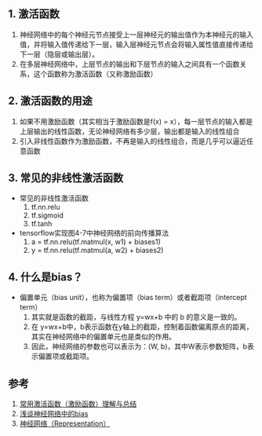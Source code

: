 

## 1. 激活函数

1. 神经网络中的每个神经元节点接受上一层神经元的输出值作为本神经元的输入值，并将输入值传递给下一层，输入层神经元节点会将输入属性值直接传递给下一层（隐层或输出层）。
2. 在多层神经网络中，上层节点的输出和下层节点的输入之间具有一个函数关系，这个函数称为激活函数（又称激励函数）

## 2. 激活函数的用途

1. 如果不用激励函数（其实相当于激励函数是f(x) = x），每一层节点的输入都是上层输出的线性函数，无论神经网络有多少层，输出都是输入的线性组合
2. 引入非线性函数作为激励函数，不再是输入的线性组合，而是几乎可以逼近任意函数

## 3. 常见的非线性激活函数

* 常见的非线性激活函数
    1. tf.nn.relu
    2. tf.sigmoid
    3. tf.tanh
* tensorflow实现图4-7中神经网络的前向传播算法
    1. a = tf.nn.relu(tf.matmul(x, w1) + biases1)
    2. y = tf.nn.relu(tf.matmul(a, w2) + biases2)

## 4. 什么是bias？

* 偏置单元（bias unit），也称为偏置项（bias term）或者截距项（intercept term）
    1. 其实就是函数的截距，与线性方程 y=wx+b 中的 b 的意义是一致的。
    2. 在 y=wx+b中，b表示函数在y轴上的截距，控制着函数偏离原点的距离，其实在神经网络中的偏置单元也是类似的作用。 
    3. 因此，神经网络的参数也可以表示为：(W, b)，其中W表示参数矩阵，b表示偏置项或截距项。

## 参考

1. [常用激活函数（激励函数）理解与总结](https://blog.csdn.net/tyhj_sf/article/details/79932893)
2. [浅谈神经网络中的bias](https://www.cnblogs.com/shuaishuaidefeizhu/p/6832541.html)
3. [神经网络（Representation）](https://blog.csdn.net/walilk/article/details/50278697)